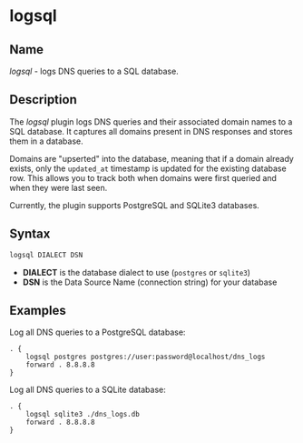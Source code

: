 # logsql

## Name

*logsql* - logs DNS queries to a SQL database.

## Description

The *logsql* plugin logs DNS queries and their associated domain names to a SQL database. It captures all
domains present in DNS responses and stores them in a database.

Domains are "upserted" into the database, meaning that if a domain already exists, only the `updated_at`
timestamp is updated for the existing database row. This allows you to track both when domains were first
queried and when they were last seen.

Currently, the plugin supports PostgreSQL and SQLite3 databases.

## Syntax

```txt
logsql DIALECT DSN
```

- **DIALECT** is the database dialect to use (`postgres` or `sqlite3`)
- **DSN** is the Data Source Name (connection string) for your database

## Examples

Log all DNS queries to a PostgreSQL database:

```corefile
. {
    logsql postgres postgres://user:password@localhost/dns_logs
    forward . 8.8.8.8
}
```

Log all DNS queries to a SQLite database:

```corefile
. {
    logsql sqlite3 ./dns_logs.db
    forward . 8.8.8.8
}
```
